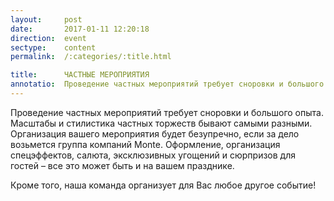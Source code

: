 ```yaml
---
layout:     post
date:       2017-01-11 12:20:18
direction:  event
sectype:    content
permalink:  /:categories/:title.html

title:      ЧАСТНЫЕ МЕРОПРИЯТИЯ    
annotatio:  Проведение частных мероприятий требует сноровки и большого опыта. Масштабы и стилистика частных торжеств бывают самыми разными. Организация вашего мероприятия будет безупречно, если за дело возьмется группа компаний Monte. Оформление, организация спецэффектов, салюта, эксклюзивных угощений и сюрпризов для гостей – все это может быть и на вашем празднике. 
---
```


Проведение частных мероприятий требует сноровки и большого опыта. Масштабы и стилистика частных торжеств бывают самыми разными. Организация вашего мероприятия будет безупречно, если за дело возьмется группа компаний Monte. Оформление, организация спецэффектов, салюта, эксклюзивных угощений и сюрпризов для гостей – все это может быть и на вашем празднике. 

Кроме того, наша команда организует для Вас любое другое событие!

